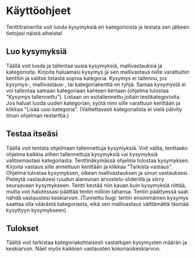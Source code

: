 ﻿# Käyttöohjeet
Tenttitrainerilla voit luoda kysymyksiä eri kategorioista ja testata sen jälkeen tietojasi näistä aiheista!
## Luo kysymyksiä
Täällä voit luoda ja tallentaa uusia kysymyksiä, mallivastauksia ja kategorioita. Kirjoita haluamasi kysymys ja sen mallivastaus niille varattuihin kenttiin ja valitse listasta sopiva kategoria. Kysymys ei tallennu, jos kysymys-, mallivastaus-, tai kategoriakenttä on tyhjä. Samaa kysymystä ei voi tallentaa samaan kategoriaan kahteen kertaan (ohjelma tulostaa "Kysymys tallennettu"). Listaan on esitallennettu joitain testikategorioita. Jos haluat luoda uuden kategorian, syötä nimi sille varattuun kenttään ja klikkaa "Lisää uusi kategoria". (Valitettavasti kategorialista ei vielä päivity ilman ohjelman restarttia.)
## Testaa itseäsi
Täällä voit tentata ohjelmaan tallennettuja kysymyksiä. Voit valita, tenttaako ohjelma kaikkia siihen tallennettuja kysymyksiä vai kysymyksiä valitsemastasi kategoriasta. Tenttinäkymässä ohjelma tulostaa kysymyksen. Kirjoita vastaus sille annettuun kenttään ja klikkaa "Tarkista vastaus". Ohjelma tulostaa kysymyksen, oikean mallivastauksen ja sinun vastauksesi. Pisteytä vastauksesi ruudun alareunan arvostelu-sliderillä ja siirry seuraavaan kysymykseen. Tentti kestää niin kauan kuin kysymyksiä riittää, mutta voit halutessasi päättää tentin milloin tahansa. Tentin päättyessä saat nähdä vastaustesi keskiarvon. (Tunnettu bugi: tentin ensimmäinen kysymys saattaa olla väärästä kategoriasta, eikä sen mallivastaus välttämättä täsmää kysyttyyn kysymykseen).
## Tulokset
Täältä voit tarkistaa kategoriakohtaisesti vastattujen kysymysten määrän ja keskiarvon. Näet myös kaikkien vastausten kokonaiskeskiarvon.